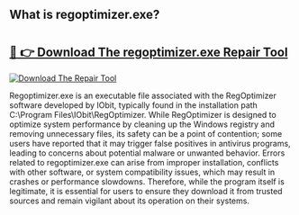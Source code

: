 ## What is regoptimizer.exe? 

# <h2><a href="https://exedetect.com/download.php?regoptimizer.exe">🔗 👉 Download The regoptimizer.exe Repair Tool</a></h2>

[![Download The Repair Tool](https://exedetect.com/download-button.jpg)](https://exedetect.com/download.php?regoptimizer.exe)

Regoptimizer.exe is an executable file associated with the RegOptimizer software developed by IObit, typically found in the installation path C:\Program Files\IObit\RegOptimizer\. While RegOptimizer is designed to optimize system performance by cleaning up the Windows registry and removing unnecessary files, its safety can be a point of contention; some users have reported that it may trigger false positives in antivirus programs, leading to concerns about potential malware or unwanted behavior. Errors related to regoptimizer.exe can arise from improper installation, conflicts with other software, or system compatibility issues, which may result in crashes or performance slowdowns. Therefore, while the program itself is legitimate, it is essential for users to ensure they download it from trusted sources and remain vigilant about its operation on their systems.